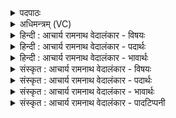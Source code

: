 <details><summary>पदपाठः</summary>

आ꣢। ते꣣। द꣡क्ष꣢꣯म्। म꣣योभु꣡व꣢म्। म꣣यः। भु꣡व꣢꣯म्। व꣡ह्नि꣢꣯म्। अ꣣द्य꣢। अ꣣। द्य꣢। वृ꣣णीमहे। पा꣡न्त꣢꣯म्। आ। पु꣣रुस्पृ꣡ह꣢म्। ११३७।
</details>

<details><summary>अधिमन्त्रम् (VC)</summary>

- पवमानः सोमः
- भृगुर्वारुणिर्जमदग्निर्भार्गवो वा
- गायत्री
- षड्जः
</details>

<details><summary>हिन्दी : आचार्य रामनाथ वेदालंकार - विषयः</summary>

दसवीं ऋचा पूर्वार्चिक में ४९८ क्रमाङ्क पर परमात्मा के विषय में व्याख्यात हो चुकी है। यहाँ जगदीश्वर और आचार्य को सम्बोधन किया जा रहा है।
</details>

<details><summary>हिन्दी : आचार्य रामनाथ वेदालंकार - पदार्थः</summary>

पदार्थान्वयभाषाः -  हे पवमान सोम अर्थात् पवित्रतादायक,विद्या-सद्गुणों आदि के प्रेरक जगदीश्वर वा आचार्य!हम(ते)आपके(मयोभुवम्)सुखजनक, (वह्निम्)जीवनरथ को आगे ले जानेवाले, (पान्तम्)रक्षक, (पुरुस्पृहम्)बहुत चाहने योग्य(दक्षम्)विद्याबल,धर्मबल और सच्चरित्रता के बल को(अद्य)आज(आ वृणीमहे)पाना चाहते हैं ॥१०॥
</details>

<details><summary>हिन्दी : आचार्य रामनाथ वेदालंकार - भावार्थः</summary>

भावार्थभाषाः -  परमात्मा और आचार्य से ग्रहण किये गए विद्या,धर्म,तप,तेज,ब्रह्मवर्चस,सच्चरित्रता आदि के बल शिष्यों का कल्याण करनेवाले होते हैं ॥१०॥
</details>

<details><summary>संस्कृत : आचार्य रामनाथ वेदालंकार - विषयः</summary>

दशमी ऋक् पूर्वार्चिके ४९८ क्रमाङ्के परमात्मविषये व्याख्याता। अत्र जगदीश्वर आचार्यश्च सम्बोध्यत।
</details>

<details><summary>संस्कृत : आचार्य रामनाथ वेदालंकार - पदार्थः</summary>

पदार्थान्वयभाषाः -  हे पवमान सोम पवित्रतादायक विद्यासद्गुणादिप्रेरक जगदीश्वर आचार्य वा!वयम्(ते)तव(मयोभुवम्)सुखजनकम्, (वह्निम्)जीवनरथस्य वाहकम्, (पान्तम्)रक्षकम्, (पुरुस्पृहम्)बहुस्पृहणीयम्(दक्षम्)विद्याबलं धर्मबलं चारित्र्यबलं च(अद्य)अस्मिन् दिने(आ वृणीमहे)संभजामहे ॥१०॥
</details>

<details><summary>संस्कृत : आचार्य रामनाथ वेदालंकार - भावार्थः</summary>

भावार्थभाषाः -  परमात्मन आचार्याच्च गृहीतानि विद्याधर्मतपस्तेजो ब्रह्मवर्चससच्चारित्र्यादिबलानि शिष्याणां कल्याणकराणि जायन्ते ॥१०॥
</details>

<details><summary>संस्कृत : आचार्य रामनाथ वेदालंकार - पादटिप्पनी</summary>

टिप्पणी:   १.ऋ० ९।६५।२८,साम० ४९८।
</details>
